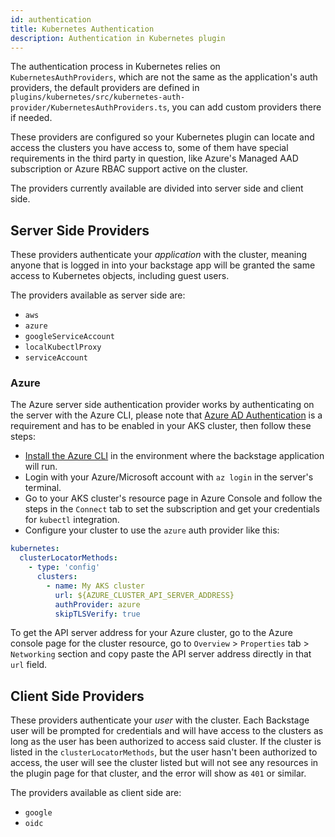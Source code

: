```yaml
---
id: authentication
title: Kubernetes Authentication
description: Authentication in Kubernetes plugin
---
```


The authentication process in Kubernetes relies on `KubernetesAuthProviders`, which are
not the same as the application's auth providers, the default providers are defined in
`plugins/kubernetes/src/kubernetes-auth-provider/KubernetesAuthProviders.ts`, you can
add custom providers there if needed.

These providers are configured so your Kubernetes plugin can locate and access the
clusters you have access to, some of them have special requirements in the third party in
question, like Azure's Managed AAD subscription or Azure RBAC support active on the cluster.

The providers currently available are divided into server side and client side.

## Server Side Providers

These providers authenticate your _application_ with the cluster, meaning anyone that is
logged in into your backstage app will be granted the same access to Kubernetes objects, including guest users.

The providers available as server side are:

- `aws`
- `azure`
- `googleServiceAccount`
- `localKubectlProxy`
- `serviceAccount`

### Azure

The Azure server side authentication provider works by authenticating on the server with
the Azure CLI, please note that [Azure AD Authentication][1] is a requirement and has to
be enabled in your AKS cluster, then follow these steps:

- [Install the Azure CLI][2] in the environment where the backstage application will run.
- Login with your Azure/Microsoft account with `az login` in the server's terminal.
- Go to your AKS cluster's resource page in Azure Console and follow the steps in the
  `Connect` tab to set the subscription and get your credentials for `kubectl` integration.
- Configure your cluster to use the `azure` auth provider like this:

```yaml
kubernetes:
  clusterLocatorMethods:
    - type: 'config'
      clusters:
        - name: My AKS cluster
          url: ${AZURE_CLUSTER_API_SERVER_ADDRESS}
          authProvider: azure
          skipTLSVerify: true
```

To get the API server address for your Azure cluster, go to the Azure console page for the
cluster resource, go to `Overview` > `Properties` tab > `Networking` section and copy paste
the API server address directly in that `url` field.

## Client Side Providers

These providers authenticate your _user_ with the cluster. Each Backstage user will be
prompted for credentials and will have access to the clusters as long as the user has been
authorized to access said cluster. If the cluster is listed in the `clusterLocatorMethods`,
but the user hasn't been authorized to access, the user will see the cluster listed but
will not see any resources in the plugin page for that cluster, and the error will show
as `401` or similar.

The providers available as client side are:

- `google`
- `oidc`

[1]: https://docs.microsoft.com/en-us/azure/aks/managed-aad
[2]: https://docs.microsoft.com/en-us/cli/azure/install-azure-cli?view=azure-cli-latest
